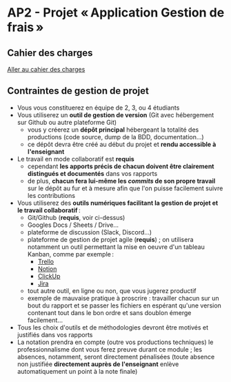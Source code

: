 # AP2 - Projet « Application Gestion de frais »

## Cahier des charges

[Aller au cahier des charges](cahier_des_charges/cdc.md)

## Contraintes de gestion de projet

- Vous vous constituerez en équipe de 2, 3, ou 4 étudiants
- Vous utiliserez un **outil de gestion de version** (Git avec hébergement sur Github ou autre plateforme Git)
  - vous y créerez un **dépôt principal** hébergeant la totalité des productions (code source, dump de la BDD, documentation...)
  - ce dépôt devra être créé au début du projet et **rendu accessible à l'enseignant**
- Le travail en mode collaboratif est **requis**
  - cependant **les apports précis de chacun doivent être clairement distingués et documentés** dans vos rapports
  - de plus, **chacun fera lui-même les _commits_ de son propre travail** sur le dépôt au fur et à mesure afin que l'on puisse facilement suivre les contributions
- Vous utiliserez des **outils numériques facilitant la gestion de projet et le travail collaboratif** :
  - Git/Github (**requis**, voir ci-dessus)
  - Googles Docs / Sheets / Drive...
  - plateforme de discussion (Slack, Discord...)
  - plateforme de gestion de projet agile (**requis**) ; on utilisera notamment un outil permettant la mise en oeuvre d'un tableau Kanban, comme par exemple :
    - [Trello](https://trello.com/fr)
    - [Notion](https://www.notion.so/fr-fr)
    - [ClickUp](https://clickup.com/)
    - [Jira](https://www.atlassian.com/fr/software/jira)
  - tout autre outil, en ligne ou non, que vous jugerez productif
  - exemple de mauvaise pratique à proscrire : travailler chacun sur un bout du rapport et se passer les fichiers en espérant qu'une version contenant tout dans le bon ordre et sans doublon émerge facilement...
- Tous les choix d'outils et de méthodologies devront être motivés et justifiés dans vos rapports
- La notation prendra en compte (outre vos productions techniques) le professionnalisme dont vous ferez preuve durant ce module ; les absences, notamment, seront directement pénalisées (toute absence non justifiée **directement auprès de l'enseignant** enlève automatiquement un point à la note finale)
